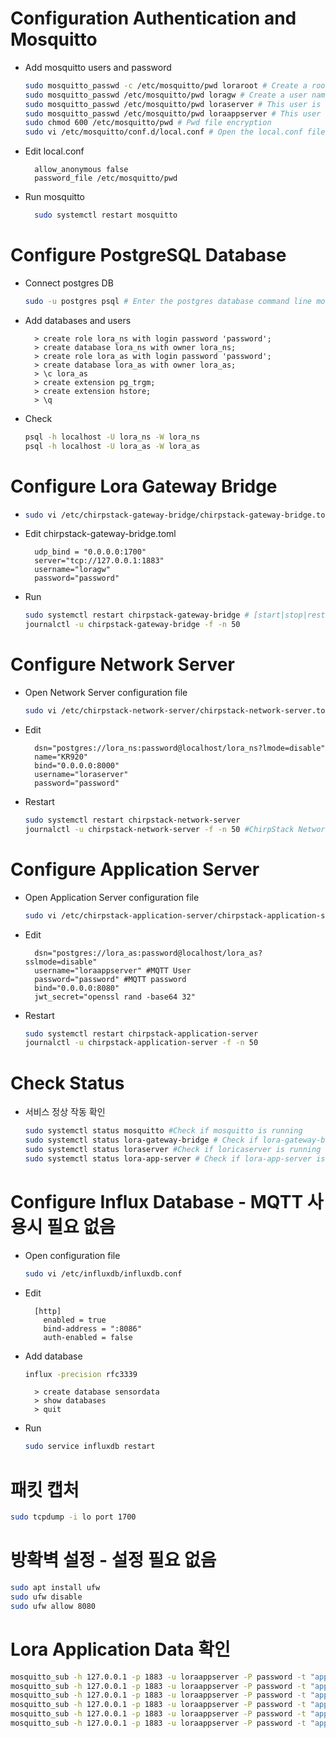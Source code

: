 
# Configuration Authentication and Mosquitto
- Add mosquitto users and password
  ```bash
  sudo mosquitto_passwd -c /etc/mosquitto/pwd loraroot # Create a root user. After entering this command, you will be allowed to set and confirm a password. In this experiment, the passwords related to mosquitto are all password.
  sudo mosquitto_passwd /etc/mosquitto/pwd loragw # Create a user named “loragw” for use with lora-gateway-bridge
  sudo mosquitto_passwd /etc/mosquitto/pwd loraserver # This user is used by "loraserver"
  sudo mosquitto_passwd /etc/mosquitto/pwd loraappserver # This user uses "lora-app-server"
  sudo chmod 600 /etc/mosquitto/pwd # Pwd file encryption
  sudo vi /etc/mosquitto/conf.d/local.conf # Open the local.conf file with the vi editor, add the following content to it and save and exit;
  ```
- Edit local.conf
  ```vi
    allow_anonymous false
    password_file /etc/mosquitto/pwd
  ```
- Run mosquitto 
  ```bash
    sudo systemctl restart mosquitto
  ```





# Configure PostgreSQL Database
- Connect postgres DB
  ```bash
  sudo -u postgres psql # Enter the postgres database command line mode
  ```
- Add databases and users
  ```mysql
    > create role lora_ns with login password 'password';
    > create database lora_ns with owner lora_ns;
    > create role lora_as with login password 'password';
    > create database lora_as with owner lora_as;
    > \c lora_as
    > create extension pg_trgm;
    > create extension hstore;
    > \q
  ```
- Check 
  ```bash
  psql -h localhost -U lora_ns -W lora_ns
  psql -h localhost -U lora_as -W lora_as
  ```






# Configure Lora Gateway Bridge
- 
  ```bash
  sudo vi /etc/chirpstack-gateway-bridge/chirpstack-gateway-bridge.toml
  ```
- Edit chirpstack-gateway-bridge.toml
  ```vi
    udp_bind = "0.0.0.0:1700"  
    server="tcp://127.0.0.1:1883"
    username="loragw"
    password="password"
  ```
- Run
  ```bash
  sudo systemctl restart chirpstack-gateway-bridge # [start|stop|restart|status]
  journalctl -u chirpstack-gateway-bridge -f -n 50
  ```




# Configure Network Server
- Open Network Server configuration file
  ```bash
  sudo vi /etc/chirpstack-network-server/chirpstack-network-server.toml #chirpstack-network-server configfile > chirpstack-network-server.toml
  ```
- Edit
  ```vi
    dsn="postgres://lora_ns:password@localhost/lora_ns?lmode=disable"
    name="KR920"
    bind="0.0.0.0:8000"
    username="loraserver"
    password="password"
  ```
- Restart
  ```bash
  sudo systemctl restart chirpstack-network-server
  journalctl -u chirpstack-network-server -f -n 50 #ChirpStack Network Server log output
  ```





# Configure Application Server
- Open Application Server configuration file
  ```bash
  sudo vi /etc/chirpstack-application-server/chirpstack-application-server.toml
  ```
- Edit
  ```vi
    dsn="postgres://lora_as:password@localhost/lora_as?sslmode=disable"
    username="loraappserver" #MQTT User
    password="password" #MQTT password
    bind="0.0.0.0:8080"
    jwt_secret="openssl rand -base64 32"
  ```
- Restart
  ```bash
  sudo systemctl restart chirpstack-application-server
  journalctl -u chirpstack-application-server -f -n 50
  ```





# Check Status
- 서비스 정상 작동 확인
  ```bash
  sudo systemctl status mosquitto #Check if mosquitto is running
  sudo systemctl status lora-gateway-bridge # Check if lora-gateway-bridge is running
  sudo systemctl status loraserver #Check if loricaserver is running
  sudo systemctl status lora-app-server # Check if lora-app-server is running
  ```





# Configure Influx Database - MQTT 사용시 필요 없음
- Open configuration file
  ```bash
  sudo vi /etc/influxdb/influxdb.conf
  ```
- Edit
  ```
    [http]
      enabled = true
      bind-address = ":8086"
      auth-enabled = false
  ```
- Add database
  ```bash
  influx -precision rfc3339
  ```
  ```vi
    > create database sensordata
    > show databases
    > quit
  ```
- Run
  ```bash
  sudo service influxdb restart
  ```





# 패킷 캡처
  ```bash
  sudo tcpdump -i lo port 1700
  ```





# 방확벽 설정 - 설정 필요 없음
  ```bash
  sudo apt install ufw
  sudo ufw disable
  sudo ufw allow 8080
  ```


# Lora Application Data 확인
  ```bash
  mosquitto_sub -h 127.0.0.1 -p 1883 -u loraappserver -P password -t "application/1/#" -v # Application ID 1의 모든 데이터 구독
  mosquitto_sub -h 127.0.0.1 -p 1883 -u loraappserver -P password -t "application/1/device/+/join" -v # 모든 디바이스의 join 메시지 구독
  mosquitto_sub -h 127.0.0.1 -p 1883 -u loraappserver -P password -t "application/1/device/2232330000888802/join" -v # Dev Eui가 2232330000888802인 join 메시지 구독
  mosquitto_sub -h 127.0.0.1 -p 1883 -u loraappserver -P password -t "application/1/device/+/rx" -v # 모든 디바이스의 rx 메시지 구독
  mosquitto_sub -h 127.0.0.1 -p 1883 -u loraappserver -P password -t "application/1/device/2232330000888802/rx" -v # Dev Eui가 2232330000888802인 rx 메시지 구독
  mosquitto_sub -h 127.0.0.1 -p 1883 -u loraappserver -P password -t "application/1/device/2232330000888802/+" -v # Dev Eui가 2232330000888802인 모든 메시지 구독
  ```
